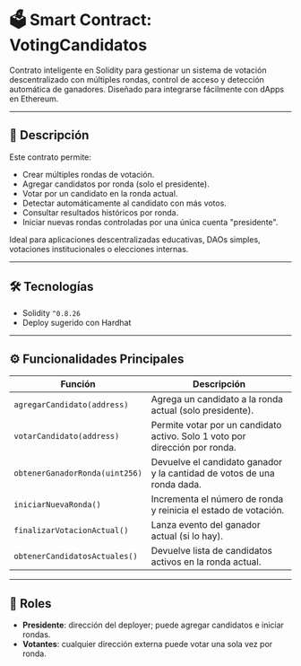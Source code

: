 # 🗳️ Smart Contract: VotingCandidatos

Contrato inteligente en Solidity para gestionar un sistema de votación descentralizado con múltiples rondas, control de acceso y detección automática de ganadores. Diseñado para integrarse fácilmente con dApps en Ethereum.

---

## 📜 Descripción

Este contrato permite:

- Crear múltiples rondas de votación.
- Agregar candidatos por ronda (solo el presidente).
- Votar por un candidato en la ronda actual.
- Detectar automáticamente al candidato con más votos.
- Consultar resultados históricos por ronda.
- Iniciar nuevas rondas controladas por una única cuenta "presidente".

Ideal para aplicaciones descentralizadas educativas, DAOs simples, votaciones institucionales o elecciones internas.

---

## 🛠️ Tecnologías

- Solidity `^0.8.26`
- Deploy sugerido con Hardhat

---

## ⚙️ Funcionalidades Principales

| Función                            | Descripción                                                                 |
|-----------------------------------|-----------------------------------------------------------------------------|
| `agregarCandidato(address)`       | Agrega un candidato a la ronda actual (solo presidente).                   |
| `votarCandidato(address)`         | Permite votar por un candidato activo. Solo 1 voto por dirección por ronda.|
| `obtenerGanadorRonda(uint256)`   | Devuelve el candidato ganador y la cantidad de votos de una ronda dada.    |
| `iniciarNuevaRonda()`             | Incrementa el número de ronda y reinicia el estado de votación.            |
| `finalizarVotacionActual()`       | Lanza evento del ganador actual (si lo hay).                               |
| `obtenerCandidatosActuales()`     | Devuelve lista de candidatos activos en la ronda actual.                   |

---

## 🔐 Roles

- **Presidente**: dirección del deployer; puede agregar candidatos e iniciar rondas.
- **Votantes**: cualquier dirección externa puede votar una sola vez por ronda.

